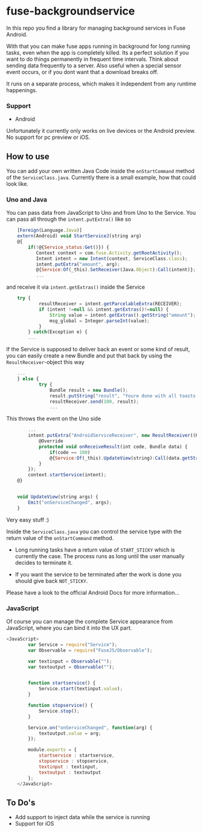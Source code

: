 # fuse-backgroundservice

In this repo you find a library for managing background services in Fuse Android.

With that you can make fuse apps running in background for long running tasks, even when the app is completely killed.
Its a perfect solution if you want to do things permanently in frequent time intervals. Think about sending data frequently to a server. Also useful when
a special sensor event occurs, or if you dont want that a download breaks off.

It runs on a separate process, which makes it independent from any runtime happenings.

### Support
* Android

Unfortunately it currently only works on live devices or the Android preview. No support for pc preview or iOS.


## How to use

You can add your own written Java Code inside the `onStartCommand` method of the `ServiceClass.java`. Currently there is a small
example, how that could look like.

### Uno and Java

You can pass data from JavaScript to Uno and from Uno to the Service. You can pass all through the `intent.putExtra()` like so
```javascript
    [Foreign(Language.Java)]
    extern(Android) void StartServiceJ(string arg)
    @{
        if(!@{Service_status:Get()}) {
           Context context = com.fuse.Activity.getRootActivity();
           Intent intent = new Intent(context, ServiceClass.class);
           intent.putExtra("amount", arg);
           @{Service:Of(_this).SetReceiver(Java.Object):Call(intent)};
           ...
```
and receive it via `intent.getExtras()` inside the Service
```javascript
    try {
            resultReceiver = intent.getParcelableExtra(RECEIVER);
            if (intent !=null && intent.getExtras()!=null) {
                String value = intent.getExtras().getString("amount");
                msg_global = Integer.parseInt(value);
            }
        } catch(Exception e) {
        ...
 ```
 
If the Service is supposed to deliver back an event or some kind of result, you can easily create a new Bundle and put that
back by using the `ResultReceiver`-object this way
```javascript
    ...
    } else {
            try {
                Bundle result = new Bundle();
                result.putString("result", "Youre done with all toasts! :) PS this comes from inside the Service");
                resultReceiver.send(100, result);
                ...
```
This throws the event on the Uno side
```javascript
        ...
        intent.putExtra("AndroidServiceReceiver", new ResultReceiver((Handler) @{Handler:Get()}) {
            @Override
            protected void onReceiveResult(int code, Bundle data) {
                if(code == 100)
                @{Service:Of(_this).UpdateView(string):Call(data.getString("result"))};
            }
        });
        context.startService(intent);
    @}


    void UpdateView(string args) {
        Emit("onServiceChanged", args);
    }
 ```
 Very easy stuff :)
 
 Inside the `ServiceClass.java` you can control the service type with the return value of
 the `onStartCommand` method.
 * Long running tasks have a return value of `START_STICKY` which is currently the case. The process runs as long until the
 user manually decides to terminate it.
 
 * If you want the service to be terminated after the work is done you should give back `NOT_STICKY`.
 
Please have a look to the official Android Docs for more information...
 
### JavaScript
 
Of course you can manage the complete Service appearance from JavaScript, where you can bind it into the UX part.

```javascript
<JavaScript>
        var Service = require("Service");
        var Observable = require("FuseJS/Observable");

        var textinput = Observable("");
        var textoutput = Observable("");


        function startservice() {
            Service.start(textinput.value);
        }

        function stopservice() {
            Service.stop();
        }

        Service.on("onServiceChanged", function(arg) {
            textoutput.value = arg;
        });

        module.exports = {
            startservice : startservice,
            stopservice : stopservice,
            textinput : textinput,
            textoutput : textoutput
        };
    </JavaScript>
```

## To Do's

* Add support to inject data while the service is running
* Support for iOS
